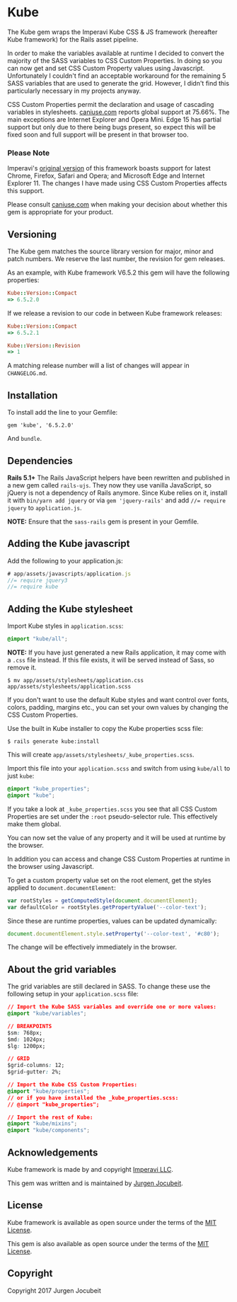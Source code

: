 # Kube

The Kube gem wraps the Imperavi Kube CSS & JS framework (hereafter Kube framework) for the Rails asset pipeline.

In order to make the variables available at runtime I decided to convert the majority of the SASS variables to CSS Custom Properties. In doing so you can now get and set CSS Custom Property values using Javascript. Unfortunately I couldn't find an acceptable workaround for the remaining 5 SASS variables that are used to generate the grid. However, I didn't find this particularly necessary in my projects anyway.

CSS Custom Properties permit the declaration and usage of cascading variables in stylesheets. [caniuse.com](https://caniuse.com/#feat=css-variables) reports global support at 75.66%. The main exceptions are Internet Explorer and Opera Mini. Edge 15 has partial support but only due to there being bugs present, so expect this will be fixed soon and full support will be present in that browser too.

### Please Note

Imperavi's [original version](https://github.com/imperavi/kube) of this framework boasts support for latest Chrome, Firefox, Safari and Opera; and Microsoft Edge and Internet Explorer 11. The changes I have made using CSS Custom Properties affects this support.

Please consult [caniuse.com](https://caniuse.com/#feat=css-variables) when making your decision about whether this gem is appropriate for your product.

## Versioning

The Kube gem matches the source library version for major, minor and patch numbers.
We reserve the last number, the revision for gem releases.

As an example, with Kube framework V6.5.2 this gem will have the following properties:

```ruby
Kube::Version::Compact
=> 6.5.2.0
```

If we release a revision to our code in between Kube framework releases:

```ruby
Kube::Version::Compact
=> 6.5.2.1

Kube::Version::Revision
=> 1
```

A matching release number will a list of changes will appear in `CHANGELOG.md`.

## Installation

To install add the line to your Gemfile:

```
gem 'kube', '6.5.2.0'
```

And `bundle`.

## Dependencies

**Rails 5.1+**
The Rails JavaScript helpers have been rewritten and published in a new gem called `rails-ujs`. They now they use vanilla JavaScript, so jQuery is not a dependency of Rails anymore. Since Kube  relies on it, install it with ```bin/yarn add jquery``` or  via ```gem 'jquery-rails'```  and add ```//= require jquery``` to ```application.js```.

**NOTE:** Ensure that the `sass-rails` gem is present in your Gemfile.

## Adding the Kube javascript

Add the following to your application.js:

```js
# app/assets/javascripts/application.js
//= require jquery3
//= require kube
```

## Adding the Kube stylesheet

Import Kube styles in `application.scss`:

```css
@import "kube/all";
```

**NOTE:** If you have just generated a new Rails application, it  may come with a `.css` file instead. If this file exists, it will be served instead of Sass, so remove it.

```
$ mv app/assets/stylesheets/application.css app/assets/stylesheets/application.scss
```

If you don't want to use the default Kube styles and want control over fonts, colors, padding, margins etc., you can set your own values by changing the CSS Custom Properties.

Use the built in Kube installer to copy the Kube properties scss file:

```
$ rails generate kube:install
```

This will create `app/assets/stylesheets/_kube_properties.scss`.

Import this file into your `application.scss` and switch from using `kube/all` to just `kube`:

```css
@import "kube_properties";
@import "kube";
```
If you take a look at `_kube_properties.scss` you see that all CSS Custom Properties are set under the `:root` pseudo-selector rule. This effectively make them global.

You can now set the value of any property and it will be used at runtime by the browser.

In addition you can access and change CSS Custom Properties at runtime in the browser using Javascript.

To get a custom property value set on the root element, get the styles applied to `document.documentElement`:

```js
var rootStyles = getComputedStyle(document.documentElement);
var defaultColor = rootStyles.getPropertyValue('--color-text');
```

Since these are runtime properties, values can be updated dynamically:

```js
document.documentElement.style.setProperty('--color-text', '#c80');
```

The change will be effectively immediately in the browser.

## About the grid variables

The grid variables are still declared in SASS. To change these use the following setup in your `application.scss` file:

```css
// Import the Kube SASS variables and override one or more values:
@import "kube/variables";

// BREAKPOINTS
$sm: 768px;
$md: 1024px;
$lg: 1200px;

// GRID
$grid-columns: 12;
$grid-gutter: 2%;

// Import the Kube CSS Custom Properties:
@import "kube/properties";
// or if you have installed the _kube_properties.scss:
// @import "kube_properties";

// Import the rest of Kube:
@import "kube/mixins";
@import "kube/components";
```

## Acknowledgements

Kube framework is made by and copyright [Imperavi LLC](https://imperavi.com/kube).

This gem was written and is maintained by [Jurgen Jocubeit](https://github.com/JurgenJocubeit).

## License

Kube framework is available as open source under the terms of the [MIT License](https://opensource.org/licenses/MIT).

This gem is also available as open source under the terms of the [MIT License](https://opensource.org/licenses/MIT).

## Copyright

Copyright 2017 Jurgen Jocubeit
